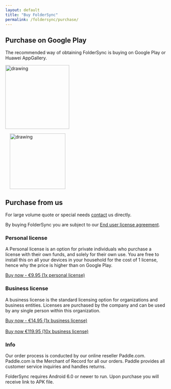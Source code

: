 ```yaml
---
layout: default
title: "Buy FolderSync"
permalink: /foldersync/purchase/
---
```


## Purchase on Google Play

The recommended way of obtaining FolderSync is buying on Google Play or Huawei AppGallery.

<a href="https://play.google.com/store/apps/details?id=dk.tacit.android.foldersync.full"><img src="../../assets/img/android_app_on_play_logo_large.png" alt="drawing" style="width:200px;"/></a>

<a href="https://appgallery.cloud.huawei.com/ag/n/app/C102886751?channelId=website&referrer=www.tacit.dk&id=177cdbe4a20b43f78bdc542036d677dc&s=742B21AE8A217DB9B4884DAEBF6152BA009A1A9DA260F33DBBF99D1DB7145A9E&detailType=0&v="><img src="../../assets/img/appgallery.png" alt="drawing" style="width:174px;margin-left: 14px;"/></a>

## Purchase from us

For large volume quote or special needs [contact](/contact) us directly.

By buying FolderSync you are subject to our [End user license agreement](/foldersync/eula).

### Personal license
A Personal license is an option for private individuals who purchase a license with their own funds, and solely for their own use.
You are free to install this on all your devices in your household for the cost of 1 license, hence why the price is higher than on Google Play.<br/>

<a href="#!" class="paddle_button" data-product="529456">Buy now - €9.95 (1x personal license)</a>

### Business license
A business license is the standard licensing option for organizations and business entities. Licenses are purchased by the company and can be used by any single person within this organization. 

<a href="#!" class="paddle_button" data-product="529458">Buy now - €14.95 (1x business license)</a><br/><br/>
<a href="#!" class="paddle_button" data-product="529459">Buy now  €119.95 (10x business license)</a>

### Info
Our order process is conducted by our online reseller Paddle.com. Paddle.com is the Merchant of Record for all our orders. Paddle provides all customer service inquiries and handles returns.

FolderSync requires Android 6.0 or newer to run. Upon purchase you will receive link to APK file.
